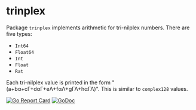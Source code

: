 # trinplex

Package `trinplex` implements arithmetic for tri-nilplex numbers. There are five types:

* `Int64`
* `Float64`
* `Int`
* `Float`
* `Rat`

Each tri-nilplex value is printed in the form "(a+bα+cΓ+dαΓ+eΛ+fαΛ+gΓΛ+hαΓΛ)". This is similar to `complex128` values.

[![Go Report Card](https://goreportcard.com/badge/gojp/goreportcard)](https://goreportcard.com/report/github.com/meirizarrygelpi/numbers/trinplex) [![GoDoc](https://godoc.org/github.com/meirizarrygelpi/numbers/trinplex?status.svg)](https://godoc.org/github.com/meirizarrygelpi/numbers/trinplex)